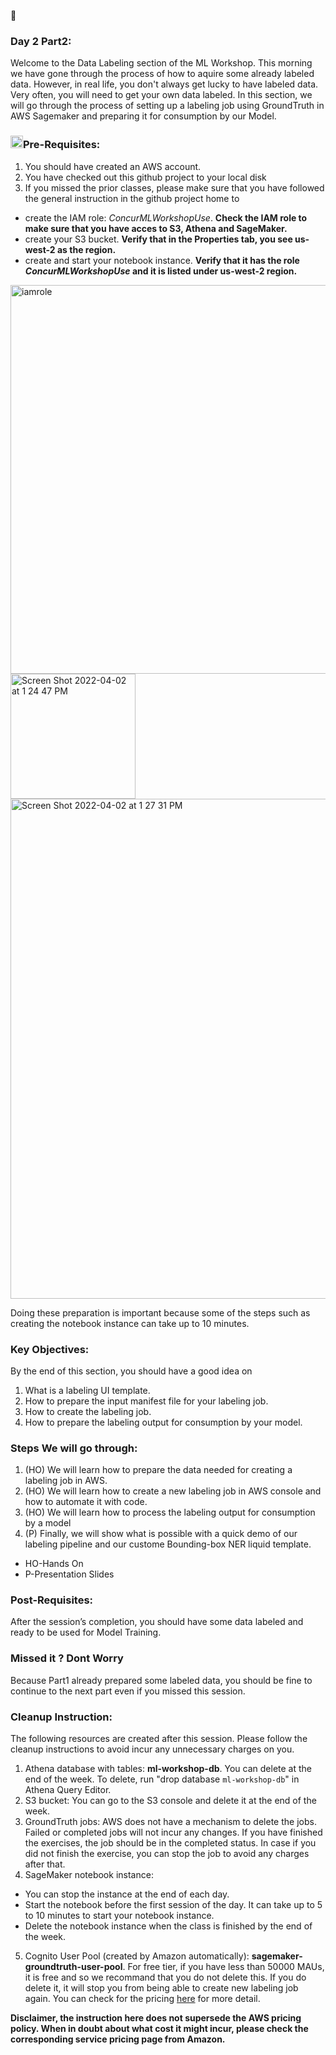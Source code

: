 :calendar:
### Day 2 Part2:

Welcome to the Data Labeling section of the ML Workshop. This morning we have gone through the process of how to aquire some already labeled data. However, in real life, you don't always get lucky to have labeled data. Very often, you will need to get your own data labeled. In this section, we will go through the process of setting up a labeling job using GroundTruth in AWS Sagemaker and preparing it for consumption by our Model.

### <img width="20" src="https://user-images.githubusercontent.com/769011/161400643-c2242bd9-75e7-4fcd-a9e2-2c5174c67b97.png">Pre-Requisites:
1.	You should have created an AWS account.
2.  You have checked out this github project to your local disk
3.	If you missed the prior classes, please make sure that you have followed the general instruction in the github project home to
* create the IAM role: <i>ConcurMLWorkshopUse</i>. <b>Check the IAM role to make sure that you have acces to S3, Athena and SageMaker.</b>
* create your S3 bucket. <b>Verify that in the Properties tab, you see us-west-2 as the region.</b>
* create and start your notebook instance. <b>Verify that it has the role <i>ConcurMLWorkshopUse</i> and it is listed under us-west-2 region.</b>

<img width="622" alt="iamrole" src="https://user-images.githubusercontent.com/769011/161399924-dbe2b37a-39fe-438c-b35f-f090d646fecf.png">
<img width="200" alt="Screen Shot 2022-04-02 at 1 24 47 PM" src="https://user-images.githubusercontent.com/769011/161400029-88ae24d4-bf57-4436-bac5-28ba6e520df3.png">
<img width="800" alt="Screen Shot 2022-04-02 at 1 27 31 PM" src="https://user-images.githubusercontent.com/769011/161400105-097f31f5-4c4f-4262-b733-94f9716b8158.png">


Doing these preparation is important because some of the steps such as creating the notebook instance can take up to 10 minutes.

### Key Objectives:
By the end of this section, you should have a good idea on
1.	What is a labeling UI template.
2.	How to prepare the input manifest file for your labeling job.
3.	How to create the labeling job.
4.  How to prepare the labeling output for consumption by your model.

### Steps We will go through:
1.	(HO) We will learn how to prepare the data needed for creating a labeling job in AWS.
2.	(HO) We will learn how to create a new labeling job in AWS console and how to automate it with code.
3.	(HO) We will learn how to process the labeling output for consumption by a model
4.	(P) Finally, we will show what is possible with a quick demo of our labeling pipeline and our custome Bounding-box NER liquid template.

* HO-Hands On
* P-Presentation Slides

### Post-Requisites:
After the session’s completion, you should have some data labeled and ready to be used for Model Training.


### Missed it ? Dont Worry
Because Part1 already prepared some labeled data, you should be fine to continue to the next part even if you missed this session.

### Cleanup Instruction:
The following resources are created after this session. Please follow the cleanup instructions to avoid incur any unnecessary charges on you.

1. Athena database with tables: <b>ml-workshop-db</b>. You can delete at the end of the week. To delete, run "drop database `ml-workshop-db`" in Athena Query Editor.
2. S3 bucket: You can go to the S3 console and delete it at the end of the week.
3. GroundTruth jobs: AWS does not have a mechanism to delete the jobs. Failed or completed jobs will not incur any changes. If you have finished the exercises, the job should be in the completed status. In case if you did not finish the exercise, you can stop the job to avoid any charges after that.
4. SageMaker notebook instance:
* You can stop the instance at the end of each day.
* Start the notebook before the first session of the day. It can take up to 5 to 10 minutes to start your notebook instance.
* Delete the notebook instance when the class is finished by the end of the week.
5. Cognito User Pool (created by Amazon automatically): <b>sagemaker-groundtruth-user-pool</b>. For free tier, if you have less than 50000 MAUs, it is free and so we recommand that you do not delete this. If you do delete it, it will stop you from being able to create new labeling job again. You can check for the pricing [here](https://aws.amazon.com/cognito/pricing/) for more detail.

<strong>Disclaimer, the instruction here does not supersede the AWS pricing policy. When in doubt about what cost it might incur, please check the corresponding service pricing page from Amazon.</strong>
